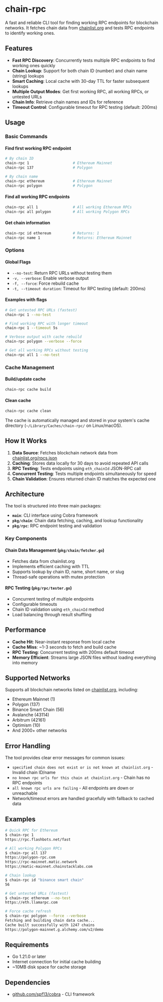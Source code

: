 # chain-rpc

A fast and reliable CLI tool for finding working RPC endpoints for blockchain networks. It fetches chain data from [chainlist.org](https://chainlist.org) and tests RPC endpoints to identify working ones.

## Features

- **Fast RPC Discovery**: Concurrently tests multiple RPC endpoints to find working ones quickly
- **Chain Lookup**: Support for both chain ID (number) and chain name (string) lookups
- **Smart Caching**: Local cache with 30-day TTL for faster subsequent lookups
- **Multiple Output Modes**: Get first working RPC, all working RPCs, or untested URLs
- **Chain Info**: Retrieve chain names and IDs for reference
- **Timeout Control**: Configurable timeout for RPC testing (default: 200ms)

## Usage

### Basic Commands

#### Find first working RPC endpoint

```bash
# By chain ID
chain-rpc 1                    # Ethereum Mainnet
chain-rpc 137                  # Polygon

# By chain name
chain-rpc ethereum             # Ethereum Mainnet
chain-rpc polygon              # Polygon
```

#### Find all working RPC endpoints

```bash
chain-rpc all 1                # All working Ethereum RPCs
chain-rpc all polygon          # All working Polygon RPCs
```

#### Get chain information

```bash
chain-rpc id ethereum          # Returns: 1
chain-rpc name 1               # Returns: Ethereum Mainnet
```

### Options

#### Global Flags

- `--no-test`: Return RPC URLs without testing them
- `-v, --verbose`: Enable verbose output
- `-f, --force`: Force rebuild cache
- `-t, --timeout duration`: Timeout for RPC testing (default: 200ms)

#### Examples with flags

```bash
# Get untested RPC URLs (fastest)
chain-rpc 1 --no-test

# Find working RPC with longer timeout
chain-rpc 1 --timeout 5s

# Verbose output with cache rebuild
chain-rpc polygon --verbose --force

# Get all working RPCs without testing
chain-rpc all 1 --no-test
```

### Cache Management

#### Build/update cache

```bash
chain-rpc cache build
```

#### Clean cache

```bash
chain-rpc cache clean
```

The cache is automatically managed and stored in your system's cache directory (`~/Library/Caches/chain-rpc/` on Linux/macOS).

## How It Works

1. **Data Source**: Fetches blockchain network data from [chainlist.org/rpcs.json](https://chainlist.org/rpcs.json)
2. **Caching**: Stores data locally for 30 days to avoid repeated API calls
3. **RPC Testing**: Tests endpoints using `eth_chainId` JSON-RPC call
4. **Concurrent Testing**: Tests multiple endpoints simultaneously for speed
5. **Chain Validation**: Ensures returned chain ID matches the expected one

## Architecture

The tool is structured into three main packages:

- **`main`**: CLI interface using Cobra framework
- **`pkg/chain`**: Chain data fetching, caching, and lookup functionality
- **`pkg/rpc`**: RPC endpoint testing and validation

### Key Components

#### Chain Data Management (`pkg/chain/fetcher.go`)

- Fetches data from chainlist.org
- Implements efficient caching with TTL
- Supports lookup by chain ID, name, short name, or slug
- Thread-safe operations with mutex protection

#### RPC Testing (`pkg/rpc/tester.go`)

- Concurrent testing of multiple endpoints
- Configurable timeouts
- Chain ID validation using `eth_chainId` method
- Load balancing through result shuffling

## Performance

- **Cache Hit**: Near-instant response from local cache
- **Cache Miss**: ~1-3 seconds to fetch and build cache
- **RPC Testing**: Concurrent testing with 200ms default timeout
- **Memory Efficient**: Streams large JSON files without loading everything into memory

## Supported Networks

Supports all blockchain networks listed on [chainlist.org](https://chainlist.org), including:

- Ethereum Mainnet (1)
- Polygon (137)
- Binance Smart Chain (56)
- Avalanche (43114)
- Arbitrum (42161)
- Optimism (10)
- And 2000+ other networks

## Error Handling

The tool provides clear error messages for common issues:

- `specified chain does not exist or is not known at chainlist.org` - Invalid chain ID/name
- `no known rpc urls for this chain at chainlist.org` - Chain has no RPC endpoints
- `all known rpc urls are failing` - All endpoints are down or unreachable
- Network/timeout errors are handled gracefully with fallback to cached data

## Examples

```bash
# Quick RPC for Ethereum
$ chain-rpc 1
https://rpc.flashbots.net/fast

# All working Polygon RPCs
$ chain-rpc all 137
https://polygon-rpc.com
https://rpc-mainnet.matic.network
https://matic-mainnet.chainstacklabs.com

# Chain lookup
$ chain-rpc id "binance smart chain"
56

# Get untested URLs (fastest)
$ chain-rpc ethereum --no-test
https://eth.llamarpc.com

# Force cache refresh
$ chain-rpc polygon --force --verbose
Fetching and building chain data cache...
Cache built successfully with 1247 chains
https://polygon-mainnet.g.alchemy.com/v2/demo
```

## Requirements

- Go 1.21.0 or later
- Internet connection for initial cache building
- ~10MB disk space for cache storage

## Dependencies

- [github.com/spf13/cobra](https://github.com/spf13/cobra) - CLI framework
